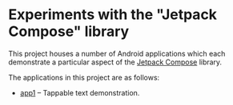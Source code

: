 # Experiments with the "Jetpack Compose" library

This project houses a number of Android applications which each demonstrate a particular aspect of the [Jetpack Compose][1] library.

The applications in this project are as follows:

* [app1](app1) – Tappable text demonstration.

[1]: https://developer.android.com/jetpack/compose